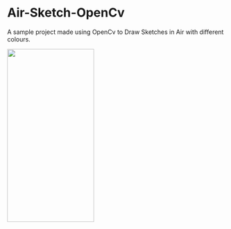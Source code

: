 # Air-Sketch-OpenCv
A sample project made using OpenCv to Draw Sketches in Air with different colours.


<img src="https://github.com/JATHISWAR/Air-Sketch-OpenCv/blob/main/Screenshot%202021-03-30%20at%201.03.58%20PM.png" width="200" height="400"/>
